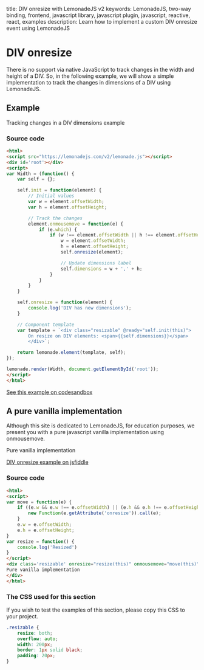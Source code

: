 title: DIV onresize with LemonadeJS v2
keywords: LemonadeJS, two-way binding, frontend, javascript library, javascript plugin, javascript, reactive, react, examples
description: Learn how to implement a custom DIV onresize event using LemonadeJS

DIV onresize
============

There is no support via native JavaScript to track changes in the width and height of a DIV. So, in the following example, we will show a simple implementation to track the changes in dimensions of a DIV using LemonadeJS.  
  

Example
-------

Tracking changes in a DIV dimensions example  
  

  

### Source code

```html
<html>
<script src="https://lemonadejs.com/v2/lemonade.js"></script>
<div id='root'></div>
<script>
var Width = (function() {
    var self = {};

    self.init = function(element) {
        // Initial values
        var w = element.offsetWidth;
        var h = element.offsetHeight;

        // Track the changes
        element.onmousemove = function(e) {
            if (e.which) {
                if (w !== element.offsetWidth || h !== element.offsetHeight) {
                    w = element.offsetWidth;
                    h = element.offsetHeight;
                    self.onresize(element);

                    // Update dimensions label
                    self.dimensions = w + ',' + h;
                }
            }
        }
    }

    self.onresize = function(element) {
        console.log('DIV has new dimensions');
    }

    // Component template
    var template = `<div class="resizable" @ready="self.init(this)">
        On resize on DIV elements: <span>{{self.dimensions}}</span>
        </div>`;

    return lemonade.element(template, self);
});

lemonade.render(Width, document.getElementById('root'));
</script>
</html>
```

[See this example on codesandbox](https://codesandbox.io/s/lemonadejs-onresize-div-td5ng)

  

A pure vanilla implementation
-----------------------------

Although this site is dedicated to LemonadeJS, for education purposes, we present you with a pure javascript vanilla implementation using onmousemove.  
  

Pure vanilla implementation

  
[DIV onresize example on jsfiddle](https://jsfiddle.net/lemonadejs/ugj7tc0f/)  
  

### Source code

```html
<html>
<script>
var move = function(e) {
    if ((e.w && e.w !== e.offsetWidth) || (e.h && e.h !== e.offsetHeight)) {
        new Function(e.getAttribute('onresize')).call(e);
    }
    e.w = e.offsetWidth;
    e.h = e.offsetHeight;
}
var resize = function() {
    console.log('Resized')
}
</script>
<div class='resizable' onresize="resize(this)" onmousemove="move(this)">
Pure vanilla implementation
</div>
</html>
```
  
  

### The CSS used for this section

If you wish to test the examples of this section, please copy this CSS to your project.  
  
```css
.resizable {
    resize: both;
    overflow: auto;
    width: 200px;
    border: 1px solid black;
    padding: 20px;
}
```
